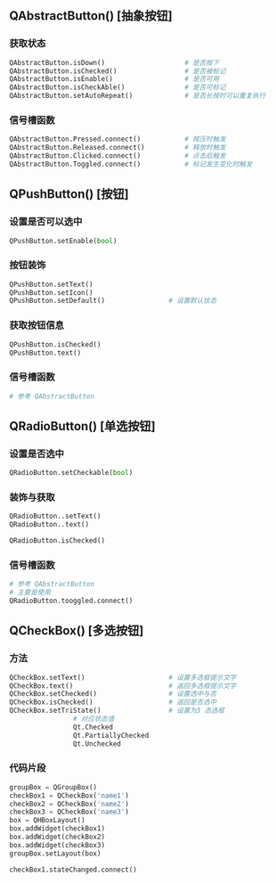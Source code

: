 ## QAbstractButton() [抽象按钮]

### 获取状态

```python
QAbstractButton.isDown()					# 是否按下
QAbstractButton.isChecked()					# 是否被标记
QAbstractButton.isEnable()					# 是否可用
QAbstractButton.isCheckAble()				# 是否可标记
QAbstractButton.setAutoRepeat()				# 是否长按时可以重复执行
```

### 信号槽函数

```python
QAbstractButton.Pressed.connect()			# 按压时触发
QAbstractButton.Released.connect()			# 释放时触发
QAbstractButton.Clicked.connect()			# 点击后触发
QAbstractButton.Toggled.connect()			# 标记发生变化时触发
```



## QPushButton() [按钮]

### 设置是否可以选中

```python
QPushButton.setEnable(bool)
```

### 按钮装饰

```python
QPushButton.setText()
QPushButton.setIcon()
QPushButton.setDefault()				# 设置默认状态
```

### 获取按钮信息

```python
QPushButton.isChecked()
QPushButton.text()
```

### 信号槽函数

```python
# 参考 QAbstractButton
```



## QRadioButton() [单选按钮]

### 设置是否选中

```python
QRadioButton.setCheckable(bool)
```

### 装饰与获取

```python
QRadioButton..setText()
QRadioButton..text()

QRadioButton.isChecked()
```

### 信号槽函数

```python
# 参考 QAbstractButton
# 主要是使用
QRadioButton.tooggled.connect()
```



## QCheckBox() [多选按钮]

### 方法

```py
QCheckBox.setText()						# 设置多选框提示文字
QCheckBox.text()						# 返回多选框提示文字
QCheckBox.setChecked()					# 设置选中与否
QCheckBox.isChecked()					# 返回是否选中
QCheckBox.setTriState()					# 设置为3 态选框
				# 对应状态值
				Qt.Checked
				Qt.PartiallyChecked
				Qt.Unchecked
```

### 代码片段

```python
groupBox = QGroupBox()
checkBox1 = QCheckBox('name1')
checkBox2 = QCheckBox('name2')
checkBox3 = QCheckBox('name3')
box = QHBoxLayout()
box.addWidget(checkBox1)
box.addWidget(checkBox2)
box.addWidget(checkBox3)
groupBox.setLayout(box)

checkBox1.stateChanged.connect()
```

